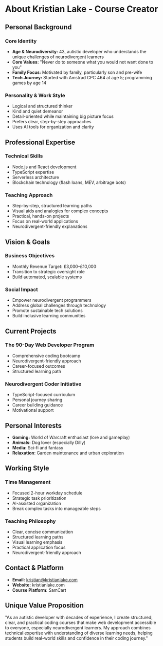 # About Kristian Lake - Course Creator

## Personal Background
### Core Identity
- **Age & Neurodiversity:** 43, autistic developer who understands the unique challenges of neurodivergent learners
- **Core Values:** "Never do to someone what you would not want done to you"
- **Family Focus:** Motivated by family, particularly son and pre-wife
- **Tech Journey:** Started with Amstrad CPC 464 at age 5; programming games by age 14

### Personality & Work Style
- Logical and structured thinker
- Kind and quiet demeanor
- Detail-oriented while maintaining big picture focus
- Prefers clear, step-by-step approaches
- Uses AI tools for organization and clarity

## Professional Expertise
### Technical Skills
- Node.js and React development
- TypeScript expertise
- Serverless architecture
- Blockchain technology (flash loans, MEV, arbitrage bots)

### Teaching Approach
- Step-by-step, structured learning paths
- Visual aids and analogies for complex concepts
- Practical, hands-on projects
- Focus on real-world applications
- Neurodivergent-friendly explanations

## Vision & Goals
### Business Objectives
- Monthly Revenue Target: £3,000–£10,000
- Transition to strategic oversight role
- Build automated, scalable systems

### Social Impact
- Empower neurodivergent programmers
- Address global challenges through technology
- Promote sustainable tech solutions
- Build inclusive learning communities

## Current Projects
### The 90-Day Web Developer Program
- Comprehensive coding bootcamp
- Neurodivergent-friendly approach
- Career-focused outcomes
- Structured learning path

### Neurodivergent Coder Initiative
- TypeScript-focused curriculum
- Personal journey sharing
- Career building guidance
- Motivational support

## Personal Interests
- **Gaming:** World of Warcraft enthusiast (lore and gameplay)
- **Animals:** Dog lover (especially Dilly)
- **Media:** Sci-fi and fantasy
- **Relaxation:** Garden maintenance and urban exploration

## Working Style
### Time Management
- Focused 2-hour workday schedule
- Strategic task prioritization
- AI-assisted organization
- Break complex tasks into manageable steps

### Teaching Philosophy
- Clear, concise communication
- Structured learning paths
- Visual learning emphasis
- Practical application focus
- Neurodivergent-friendly approach

## Contact & Platform
- **Email:** kristian@kristianlake.com
- **Website:** kristianlake.com
- **Course Platform:** SamCart

## Unique Value Proposition
"As an autistic developer with decades of experience, I create structured, clear, and practical coding courses that make web development accessible to everyone, especially neurodivergent learners. My approach combines technical expertise with understanding of diverse learning needs, helping students build real-world skills and confidence in their coding journey."